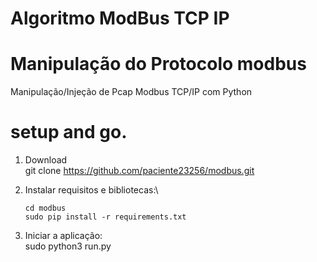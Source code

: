 # Algoritmo ModBus TCP IP

# Manipulação do Protocolo modbus
Manipulação/Injeção de Pcap Modbus TCP/IP com Python

# setup and go.
1. Download\
       git clone https://github.com/paciente23256/modbus.git

1. Instalar requisitos e bibliotecas:\
   
       cd modbus
       sudo pip install -r requirements.txt
3. Iniciar a aplicação:\
        sudo python3 run.py
